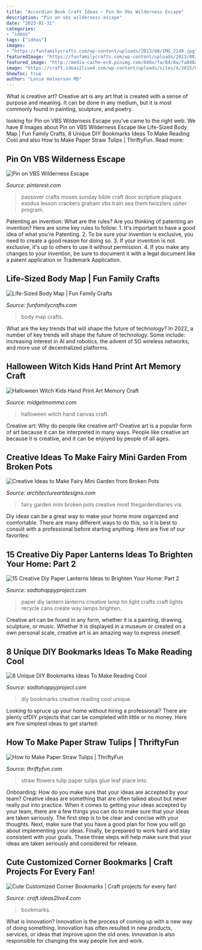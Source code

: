 ```yaml
---
title: "Accordion Book Craft Ideas ~ Pin On Vbs Wilderness Escape"
description: "Pin on vbs wilderness escape"
date: "2023-01-31"
categories:
- "ideas"
tags: ["ideas"]
images:
- "https://funfamilycrafts.com/wp-content/uploads/2013/08/IMG_2149.jpg"
featuredImage: "https://funfamilycrafts.com/wp-content/uploads/2013/08/IMG_2149.jpg"
featured_image: "http://media-cache-ec0.pinimg.com/640x/fa/84/8a/fa848aa59c6095905bd760766b18efde.jpg"
image: "https://craft.ideas2live4.com/wp-content/uploads/sites/4/2015/05/Bookmark7.jpg"
ShowToc: true
author: "Lonie Halvorson MD"
---
```



What is creative art?
Creative art is any art that is created with a sense of purpose and meaning. It can be done in any medium, but it is most commonly found in painting, sculpture, and poetry.

	

		
looking for Pin on VBS Wilderness Escape you've came to the right web. We have 8 Images about Pin on VBS Wilderness Escape like Life-Sized Body Map | Fun Family Crafts, 8 Unique DIY Bookmarks Ideas To Make Reading Cool and also How to Make Paper Straw Tulips | ThriftyFun. Read more:
		
    
## Pin On VBS Wilderness Escape

<img loading=lazy src="http://media-cache-ec0.pinimg.com/640x/fa/84/8a/fa848aa59c6095905bd760766b18efde.jpg" onerror="this.onerror=null;this.src='https://tse1.mm.bing.net/th?id=OIP.2YbPOgsH_U-ghXh9dnzedgHaJ6&amp;pid=15.1';" alt="Pin on VBS Wilderness Escape">

_Source: pinterest.com_

>passover crafts moses sunday bible craft door scripture plagues exodus lesson crackers graham vbs train sea them twizzlers usher program. 

	

Patenting an invention: What are the rules?
Are you thinking of patenting an invention? Here are some key rules to follow: 1. It's important to have a good idea of what you're Patenting. 
2. To be sure your invention is exclusive, you need to create a good reason for doing so. 
3. If your invention is not exclusive, it's up to others to use it without permission. 4. If you make any changes to your invention, be sure to document it with a legal document like a patent application or Trademark Application. 
    
## Life-Sized Body Map | Fun Family Crafts

<img loading=lazy src="https://funfamilycrafts.com/wp-content/uploads/2013/08/IMG_2149.jpg" onerror="this.onerror=null;this.src='https://tse4.mm.bing.net/th?id=OIP.gTmHu1WGy-Ftx72yM1BPcQHaLG&amp;pid=15.1';" alt="Life-Sized Body Map | Fun Family Crafts">

_Source: funfamilycrafts.com_

>body map crafts. 

	

What are the key trends that will shape the future of technology?
In 2022, a number of key trends will shape the future of technology. Some include: increasing interest in AI and robotics, the advent of 5G wireless networks, and more use of decentralized platforms.

    
## Halloween Witch Kids Hand Print Art Memory Craft

<img loading=lazy src="https://www.midgetmomma.com/wp-content/uploads/2015/08/Halloween-Witch-Kids-Hand-Print-Art-canvas-.jpg" onerror="this.onerror=null;this.src='https://tse1.mm.bing.net/th?id=OIP.27UCiRMm0LZi3hekwMbUGAHaKT&amp;pid=15.1';" alt="Halloween Witch Kids Hand Print Art Memory Craft">

_Source: midgetmomma.com_

>halloween witch hand canvas craft. 

	

Creative art: Why do people like creative art?
Creative art is a popular form of art because it can be interpreted in many ways. People like creative art because it is creative, and it can be enjoyed by people of all ages.

    
## Creative Ideas To Make Fairy Mini Garden From Broken Pots

<img loading=lazy src="https://www.architectureartdesigns.com/wp-content/uploads/2014/08/514.jpg" onerror="this.onerror=null;this.src='https://tse3.mm.bing.net/th?id=OIP.nkmuNXyNO1JGxKUs3zK33gHaJ4&amp;pid=15.1';" alt="Creative Ideas to Make Fairy Mini Garden from Broken Pots">

_Source: architectureartdesigns.com_

>fairy garden mini broken pots creative most thegardendiaries via. 

	

Diy ideas can be a great way to make your home more organized and comfortable. There are many different ways to do this, so it is best to consult with a professional before starting anything. Here are five of our favorites: 

    
## 15 Creative Diy Paper Lanterns Ideas To Brighten Your Home: Part 2

<img loading=lazy src="http://sadtohappyproject.com/wp-content/uploads/2014/12/how-to-make-paper-lanterns2.jpg" onerror="this.onerror=null;this.src='https://tse2.mm.bing.net/th?id=OIP.0A3cydwM52-tC6sXzn2p7QHaJ4&amp;pid=15.1';" alt="15 Creative Diy Paper Lanterns Ideas to Brighten Your Home: Part 2">

_Source: sadtohappyproject.com_

>paper diy lantern lanterns creative lamp tin light crafts craft lights recycle cans create way lamps brighten. 

	

Creative art can be found in any form, whether it is a painting, drawing, sculpture, or music. Whether it is displayed in a museum or created on a own personal scale, creative art is an amazing way to express oneself.

    
## 8 Unique DIY Bookmarks Ideas To Make Reading Cool

<img loading=lazy src="https://sadtohappyproject.com/wp-content/uploads/2015/10/Creative-DIY-Bookmarks-Ideas234.jpg" onerror="this.onerror=null;this.src='https://tse1.mm.bing.net/th?id=OIP.JPcctWz542WKpMF1-kCwdAHaJ4&amp;pid=15.1';" alt="8 Unique DIY Bookmarks Ideas To Make Reading Cool">

_Source: sadtohappyproject.com_

>diy bookmarks creative reading cool unique. 

	

Looking to spruce up your home without hiring a professional? There are plenty ofDIY projects that can be completed with little or no money. Here are five simplest ideas to get started: 

    
## How To Make Paper Straw Tulips | ThriftyFun

<img loading=lazy src="https://img.thrfun.com/img/201/349/tulip_straw_flowers_9_x8.jpg" onerror="this.onerror=null;this.src='https://tse4.mm.bing.net/th?id=OIP.7b9vlOacLPEE-AY5mmQQ8QHaJ4&amp;pid=15.1';" alt="How to Make Paper Straw Tulips | ThriftyFun">

_Source: thriftyfun.com_

>straw flowers tulip paper tulips glue leaf place into. 

	

Onboarding: How do you make sure that your ideas are accepted by your team?
Creative ideas are something that are often talked about but never really put into practice. When it comes to getting your ideas accepted by your team, there are a few things you can do to make sure that your ideas are taken seriously. The first step is to be clear and concise with your thoughts. Next, make sure that you have a good plan for how you will go about implementing your ideas. Finally, be prepared to work hard and stay consistent with your goals. These three steps will help make sure that your ideas are taken seriously and considered for release.

    
## Cute Customized Corner Bookmarks | Craft Projects For Every Fan!

<img loading=lazy src="https://craft.ideas2live4.com/wp-content/uploads/sites/4/2015/05/Bookmark7.jpg" onerror="this.onerror=null;this.src='https://tse4.mm.bing.net/th?id=OIP.ZpFzLm9gPpg_NZp2tbWmbgHaJ7&amp;pid=15.1';" alt="Cute Customized Corner Bookmarks | Craft projects for every fan!">

_Source: craft.ideas2live4.com_

>bookmarks. 

	

What is innovation?
Innovation is the process of coming up with a new way of doing something. Innovation has often resulted in new products, services, or ideas that improve upon the old ones. Innovation is also responsible for changing the way people live and work.

